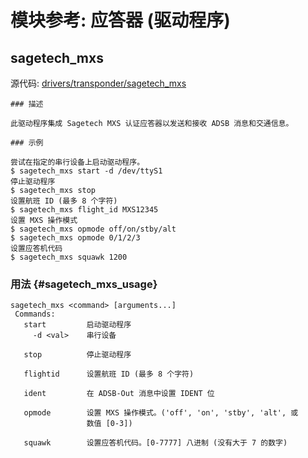 # 模块参考: 应答器 (驱动程序)

## sagetech_mxs

源代码: [drivers/transponder/sagetech_mxs](https://github.com/PX4/PX4-Autopilot/tree/main/src/drivers/transponder/sagetech_mxs)


	### 描述

	此驱动程序集成 Sagetech MXS 认证应答器以发送和接收 ADSB 消息和交通信息。

	### 示例

	尝试在指定的串行设备上启动驱动程序。
	$ sagetech_mxs start -d /dev/ttyS1
	停止驱动程序
	$ sagetech_mxs stop
	设置航班 ID (最多 8 个字符)
	$ sagetech_mxs flight_id MXS12345
	设置 MXS 操作模式
	$ sagetech_mxs opmode off/on/stby/alt
	$ sagetech_mxs opmode 0/1/2/3
	设置应答机代码
	$ sagetech_mxs squawk 1200
	
### 用法 {#sagetech_mxs_usage}

```
sagetech_mxs <command> [arguments...]
 Commands:
   start         启动驱动程序
     -d <val>    串行设备

   stop          停止驱动程序

   flightid      设置航班 ID (最多 8 个字符)

   ident         在 ADSB-Out 消息中设置 IDENT 位

   opmode        设置 MXS 操作模式。('off', 'on', 'stby', 'alt', 或
                 数值 [0-3])

   squawk        设置应答机代码。[0-7777] 八进制 (没有大于 7 的数字)
```
